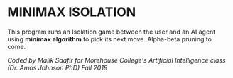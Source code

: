 # MINIMAX ISOLATION

This program runs an Isolation game between the user and an AI agent using **minimax algorithm** to pick its next move. Alpha-beta pruning to come.

*Coded by Malik Saafir for Morehouse College's Artificial Intelligence class (Dr. Amos Johnson PhD) Fall 2019*